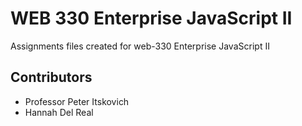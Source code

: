 # WEB 330 Enterprise JavaScript II
Assignments files created for web-330 Enterprise JavaScript II
## Contributors
* Professor Peter Itskovich
* Hannah Del Real
